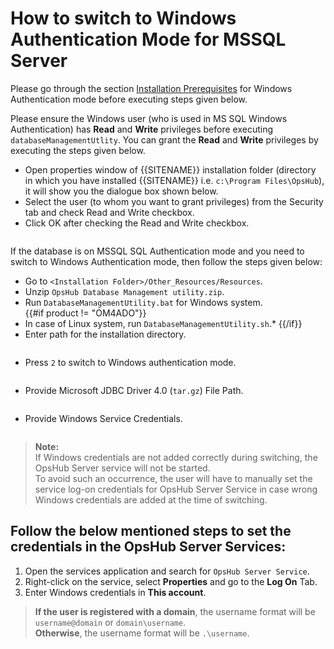 # How to switch to Windows Authentication Mode for MSSQL Server

Please go through the section [Installation Prerequisites](getting-started/prerequisites.md#windows) for Windows Authentication mode before executing steps given below.

Please ensure the Windows user (who is used in MS SQL Windows Authentication) has **Read** and **Write** privileges before executing `databaseManagementUtlity`. You can grant the **Read** and **Write** privileges by executing the steps given below.

* Open properties window of \{{SITENAME\}} installation folder (directory in which you have installed \{{SITENAME\}} i.e. `c:\Program Files\OpsHub`), it will show you the dialogue box shown below.
* Select the user (to whom you want to grant privileges) from the Security tab and check Read and Write checkbox.
* Click OK after checking the Read and Write checkbox.

<div align="center"><img src="assets/Switching_Image_1.png" alt=""></div>

If the database is on MSSQL SQL Authentication mode and you need to switch to Windows Authentication mode, then follow the steps given below:

* Go to `<Installation Folder>/Other_Resources/Resources`.
* Unzip `OpsHub Database Management utility.zip`.
* Run `DatabaseManagementUtility.bat` for Windows system.\
  \{{#if product != "OM4ADO"\}}
* In case of Linux system, run `DatabaseManagementUtility.sh`.\* \{{/if\}}
* Enter path for the installation directory.

<div align="center"><img src="assets/Switching_Image_2.png" alt=""></div>

* Press `2` to switch to Windows authentication mode.

<div align="center"><img src="assets/Switching_Image_3.png" alt=""></div>

* Provide Microsoft JDBC Driver 4.0 (`tar.gz`) File Path.

<div align="center"><img src="assets/Switching_Image_4.png" alt=""></div>

* Provide Windows Service Credentials.

<div align="center"><img src="assets/Switching_Image_5.png" alt=""></div>

> **Note:**\
> If Windows credentials are not added correctly during switching, the OpsHub Server service will not be started.\
> To avoid such an occurrence, the user will have to manually set the service log-on credentials for OpsHub Server Service in case wrong Windows credentials are added at the time of switching.

## Follow the below mentioned steps to set the credentials in the OpsHub Server Services:

1. Open the services application and search for `OpsHub Server Service`.
2. Right-click on the service, select **Properties** and go to the **Log On** Tab.
3. Enter Windows credentials in **This account**.

> **If the user is registered with a domain**, the username format will be `username@domain` or `domain\username`.\
> **Otherwise**, the username format will be `.\username`.

<div align="center"><img src="assets/OpshubServerServiceCredentials.png" alt=""></div>

